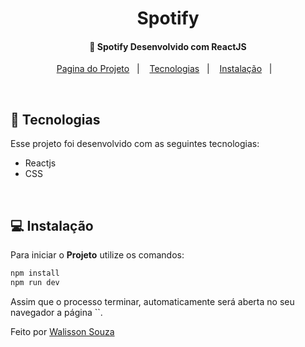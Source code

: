 <h1 align="center">
    Spotify
</h1>

<h4 align="center">
  🚀 Spotify Desenvolvido com ReactJS
</h4>

<p align="center">
  <a href="https://spotify-react-h0cl3gndr-walisson27.vercel.app/">Pagina do Projeto</a>&nbsp;&nbsp;&nbsp;|&nbsp;&nbsp;&nbsp;
  <a href="#rocket-tecnologias">Tecnologias</a>&nbsp;&nbsp;&nbsp;|&nbsp;&nbsp;&nbsp;
  <a href="#-instalação">Instalação</a>&nbsp;&nbsp;&nbsp;|&nbsp;&nbsp;&nbsp;
  
</p>

<br>

<p align="center">
</p>

## :rocket: Tecnologias

Esse projeto foi desenvolvido com as seguintes tecnologias:

- Reactjs
- CSS


<br>

## 💻 Instalação

Para iniciar o **Projeto** utilize os comandos:

```bash
npm install
npm run dev
```

Assim que o processo terminar, automaticamente será aberta no seu navegador a página ``.

Feito por [Walisson Souza](https://github.com/walisson27)
